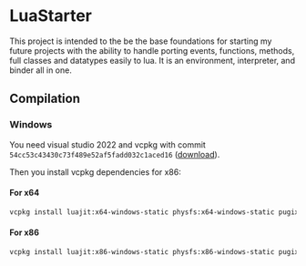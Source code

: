 # LuaStarter
This project is intended to the be the base foundations for starting my future projects with the ability to handle porting events, functions, methods, full classes and datatypes easily to lua. It is an environment, interpreter, and binder all in one.

## Compilation

### Windows

You need visual studio 2022 and vcpkg with commit `54cc53c43430c73f489e52af5fadd032c1aced16` ([download](https://github.com/microsoft/vcpkg/archive/54cc53c43430c73f489e52af5fadd032c1aced16.zip)).

Then you install vcpkg dependencies for x86:

#### For x64
```bash
vcpkg install luajit:x64-windows-static physfs:x64-windows-static pugixml:x64-windows-static parallel-hashmap:x64-windows-static
```

#### For x86
```bash
vcpkg install luajit:x86-windows-static physfs:x86-windows-static pugixml:x86-windows-static parallel-hashmap:x86-windows-static
```